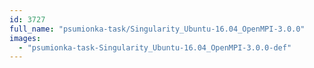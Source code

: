 ```yaml
---
id: 3727
full_name: "psumionka-task/Singularity_Ubuntu-16.04_OpenMPI-3.0.0"
images: 
  - "psumionka-task-Singularity_Ubuntu-16.04_OpenMPI-3.0.0-def"
---
```

